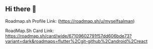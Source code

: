 ## Hi there 👋

Roadmap.sh Profile Link: (https://roadmap.sh/u/myselfsalman)

RoadMap.Sh Card Link: https://roadmap.sh/card/wide/67109602791f57dd606bde73?variant=dark&roadmaps=flutter%2Cgit-github%2Candroid%2Creact

<!--
**IamSAShuvo/IamSAShuvo** is a ✨ _special_ ✨ repository because its `README.md` (this file) appears on your GitHub profile.

Here are some ideas to get you started:

- 🔭 I’m currently working on ...
- 🌱 I’m currently learning ...
- 👯 I’m looking to collaborate on ...
- 🤔 I’m looking for help with ...
- 💬 Ask me about ...
- 📫 How to reach me: ...
- 😄 Pronouns: ...
- ⚡ Fun fact: ...
-->

